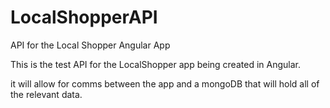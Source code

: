# LocalShopperAPI

API for the Local Shopper Angular App

This is the test API for the LocalShopper app being created in Angular. 

it will allow for comms between the app and a mongoDB that will hold all of the relevant data. 
